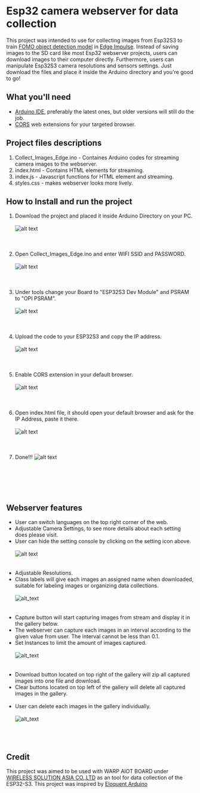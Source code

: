 # Esp32 camera webserver for data collection
This project was intended to use for collecting images from Esp32S3 to train [FOMO object detection model](https://edge-impulse.gitbook.io/docs/edge-impulse-studio/learning-blocks/object-detection/fomo-object-detection-for-constrained-devices) in [Edge Impulse](https://edgeimpulse.com/). Instead of saving images to the SD card like most Esp32 webserver projects, users can download images to their computer directly. Furthermore, users can manipulate Esp32S3 camera resolutions and sensors settings. Just download the files and place it inside the Arduino directory and you're good to go! 

## What you'll need
- [Arduino IDE](https://www.arduino.cc/en/software), preferably the latest ones, but older versions will still do the job.
- [CORS](https://chromewebstore.google.com/detail/allow-cors-access-control/lhobafahddgcelffkeicbaginigeejlf?hl=en) web extensions for your targeted browser.

## Project files descriptions

1. Collect_Images_Edge.ino - Containes Arduino codes for streaming camera images to the webserver.
2. index.html - Contains HTML elements for streaming.
3. index.js - Javascript functions for HTML element and streaming.
4. styles.css - makes webserver looks more lively.


## How to Install and run the project

1. Download the project and placed it inside Arduino Directory on your PC. <br /><br />
![alt text](/Images_for_readme/folder_directory.PNG)
<br /><br /><br /><br />
2. Open Collect_Images_Edge.ino and enter WIFI SSID and PASSWORD.<br /><br />
![alt text](/Images_for_readme/ssidPassword.PNG)
<br /><br /><br /><br />
3. Under tools change your Board to "ESP32S3 Dev Module" and PSRAM to "OPI PSRAM".<br /><br />
![alt text](/Images_for_readme/IDE_configure.PNG)
<br /><br /><br /><br />
4. Upload the code to your ESP32S3 and copy the IP address. <br /><br />
![alt text](/Images_for_readme/ip_IDE.PNG)
<br /><br /><br /><br />
5. Enable CORS extension in your default browser.<br /><br />
![alt text](/Images_for_readme/CORS.PNG)
<br /><br /><br /><br />
6. Open index.html file, it should open your default browser and ask for the IP Address, paste it there.<br /><br />
![alt text](/Images_for_readme/ip_prompt.PNG)
<br /><br /><br /><br />
7. Done!!!
![alt text](/Images_for_readme/done.PNG)<br /><br />
<br /><br /><br /><br />
## Webserver features
- User can switch languages on the top right corner of the web.<br />
- Adjustable Camera Settings, to see more details about each setting does please visit.<br />
- User can hide the setting console by clicking on the setting icon above.<br /><br />
![alt text](/Images_for_readme/setting.PNG)
<br /><br /><br />
- Adjustable Resolutions. <br />
- Class labels will give each images an assigned name when downloaded, suitable for labeling images or organizing data collections.<br /><br />
![alt_text](/Images_for_readme/resolution_class.PNG)
<br /><br /><br />
- Capture button will start capturing images from stream and display it in the gallery below. <br />
- The webserver can capture each images in an interval according to the given value from user. The interval cannot be less than 0.1.  <br />
- Set Instances to limit the amount of images captured.<br /> <br />
![alt_text](/Images_for_readme/capture_console.PNG)
<br /><br /> <br />
- Download button located on top right of the gallery will zip all captured images into one file and download.<br />
- Clear buttons located on top left of the gallery will delete all captured images in the gallery.<br /> <br />
- User can delete each images in the gallery individually.<br /> <br />
![alt_text](/Images_for_readme/gallery_img.PNG)
<br /> <br /><br /> <br />
## Credit
This project was aimed to be used with WARP AIOT BOARD under [WIRELESS SOLUTION ASIA CO.,LTD](https://wirelesssolution.asia/) as an tool for data collection of the ESP32-S3. This project was inspired by [Eloquent Arduino](https://eloquentarduino.com/posts/esp32-cam-object-detection)

